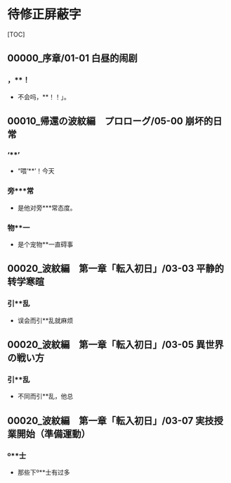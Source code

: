 # 待修正屏蔽字

[TOC]

## 00000_序章/01-01 白昼的闹剧

### ，**！

- 不会吗，**！！」。


## 00010_帰還の波紋編　プロローグ/05-00 崩坏的日常

### ‘**’

- “喂‘**’！今天

### 旁***常

- 是他对旁***常态度。

### 物**一

- 是个宠物**一直碍事


## 00020_波紋編　第一章「転入初日」/03-03 平静的转学寒暄

### 引**乱

- 误会而引**乱就麻烦


## 00020_波紋編　第一章「転入初日」/03-05 異世界の戦い方

### 引**乱

- 不同而引**乱，他总


## 00020_波紋編　第一章「転入初日」/03-07 実技授業開始（準備運動）

### º**士

- 那些下º**士有过多
